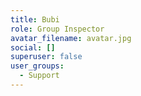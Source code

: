 ```yaml
---
title: Bubi
role: Group Inspector
avatar_filename: avatar.jpg
social: []
superuser: false
user_groups:
  - Support
---
```

